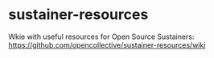 # sustainer-resources
Wkie with useful resources for Open Source Sustainers: https://github.com/opencollective/sustainer-resources/wiki
